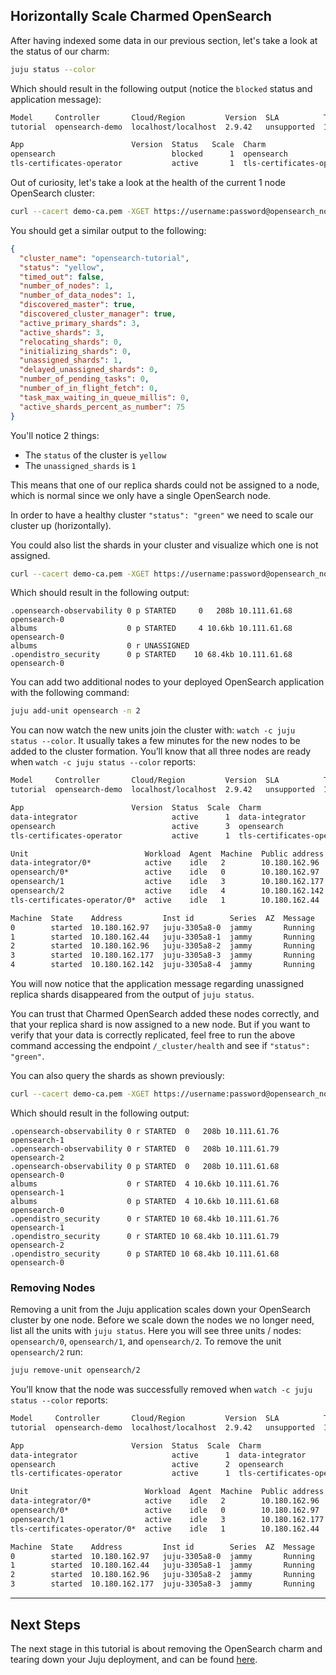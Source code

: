 ## Horizontally Scale Charmed OpenSearch

After having indexed some data in our previous section, let's take a look at the status of our charm:

```bash
juju status --color
```

Which should result in the following output (notice the `blocked` status and application message):

```bash
Model     Controller       Cloud/Region         Version  SLA          Timestamp
tutorial  opensearch-demo  localhost/localhost  2.9.42   unsupported  14:52:07Z

App                        Version  Status   Scale  Charm                      Channel  Rev  Exposed  Message
opensearch                          blocked      1  opensearch                 edge      21  no       1 or more 'replica' shards are not assigned, please scale your application up.
tls-certificates-operator           active       1  tls-certificates-operator  stable    22  no
```

Out of curiosity, let's take a look at the health of the current 1 node OpenSearch cluster:

```bash
curl --cacert demo-ca.pem -XGET https://username:password@opensearch_node_ip:9200/_cluster/health
```
You should get a similar output to the following:

```json
{
  "cluster_name": "opensearch-tutorial",
  "status": "yellow",
  "timed_out": false,
  "number_of_nodes": 1,
  "number_of_data_nodes": 1,
  "discovered_master": true,
  "discovered_cluster_manager": true,
  "active_primary_shards": 3,
  "active_shards": 3,
  "relocating_shards": 0,
  "initializing_shards": 0,
  "unassigned_shards": 1,
  "delayed_unassigned_shards": 0,
  "number_of_pending_tasks": 0,
  "number_of_in_flight_fetch": 0,
  "task_max_waiting_in_queue_millis": 0,
  "active_shards_percent_as_number": 75
}
```

You'll notice 2 things:
- The `status` of the cluster is `yellow`
- The `unassigned_shards` is `1`

This means that one of our replica shards could not be assigned to a node, which is normal since we only have a single OpenSearch node.

In order to have a healthy cluster `"status": "green"` we need to scale our cluster up (horizontally).

You could also list the shards in your cluster and visualize which one is not assigned.

```bash
curl --cacert demo-ca.pem -XGET https://username:password@opensearch_node_ip:9200/_cat/shards
```

Which should result in the following output:

```
.opensearch-observability 0 p STARTED     0   208b 10.111.61.68 opensearch-0
albums                    0 p STARTED     4 10.6kb 10.111.61.68 opensearch-0
albums                    0 r UNASSIGNED
.opendistro_security      0 p STARTED    10 68.4kb 10.111.61.68 opensearch-0
```

You can add two additional nodes to your deployed OpenSearch application with the following command:

```bash
juju add-unit opensearch -n 2
```

You can now watch the new units join the cluster with: `watch -c juju status --color`. It usually takes a few minutes for the new nodes to be added to the cluster formation. You’ll know that all three nodes are ready when `watch -c juju status --color` reports:

```bash
Model     Controller       Cloud/Region         Version  SLA          Timestamp
tutorial  opensearch-demo  localhost/localhost  2.9.42   unsupported  15:46:15Z

App                        Version  Status  Scale  Charm                      Channel  Rev  Exposed  Message
data-integrator                     active      1  data-integrator            edge      11  no
opensearch                          active      3  opensearch                 edge      22  no
tls-certificates-operator           active      1  tls-certificates-operator  stable    22  no

Unit                          Workload  Agent  Machine  Public address  Ports  Message
data-integrator/0*            active    idle   2        10.180.162.96
opensearch/0*                 active    idle   0        10.180.162.97
opensearch/1                  active    idle   3        10.180.162.177
opensearch/2                  active    idle   4        10.180.162.142
tls-certificates-operator/0*  active    idle   1        10.180.162.44

Machine  State    Address         Inst id        Series  AZ  Message
0        started  10.180.162.97   juju-3305a8-0  jammy       Running
1        started  10.180.162.44   juju-3305a8-1  jammy       Running
2        started  10.180.162.96   juju-3305a8-2  jammy       Running
3        started  10.180.162.177  juju-3305a8-3  jammy       Running
4        started  10.180.162.142  juju-3305a8-4  jammy       Running
```

You will now notice that the application message regarding unassigned replica shards disappeared from the output of `juju status`.

You can trust that Charmed OpenSearch added these nodes correctly, and that your replica shard is now assigned to a new node. But if you want to verify that your data is correctly replicated, feel free to run the above command accessing the endpoint `/_cluster/health` and see if `"status": "green"`.

You can also query the shards as shown previously:

```bash
curl --cacert demo-ca.pem -XGET https://username:password@opensearch_node_ip:9200/_cat/shards
```

Which should result in the following output:

```
.opensearch-observability 0 r STARTED  0   208b 10.111.61.76 opensearch-1
.opensearch-observability 0 r STARTED  0   208b 10.111.61.79 opensearch-2
.opensearch-observability 0 p STARTED  0   208b 10.111.61.68 opensearch-0
albums                    0 r STARTED  4 10.6kb 10.111.61.76 opensearch-1
albums                    0 p STARTED  4 10.6kb 10.111.61.68 opensearch-0
.opendistro_security      0 r STARTED 10 68.4kb 10.111.61.76 opensearch-1
.opendistro_security      0 r STARTED 10 68.4kb 10.111.61.79 opensearch-2
.opendistro_security      0 p STARTED 10 68.4kb 10.111.61.68 opensearch-0
```

### Removing Nodes

Removing a unit from the Juju application scales down your OpenSearch cluster by one node. Before we scale down the nodes we no longer need, list all the units with `juju status`. Here you will see three units / nodes: `opensearch/0`, `opensearch/1`, and `opensearch/2`. To remove the unit `opensearch/2` run:

```bash
juju remove-unit opensearch/2
```

You’ll know that the node was successfully removed when `watch -c juju status --color` reports:

```bash
Model     Controller       Cloud/Region         Version  SLA          Timestamp
tutorial  opensearch-demo  localhost/localhost  2.9.42   unsupported  15:51:30Z

App                        Version  Status  Scale  Charm                      Channel  Rev  Exposed  Message
data-integrator                     active      1  data-integrator            edge      11  no
opensearch                          active      2  opensearch                 edge      22  no
tls-certificates-operator           active      1  tls-certificates-operator  stable    22  no

Unit                          Workload  Agent  Machine  Public address  Ports  Message
data-integrator/0*            active    idle   2        10.180.162.96
opensearch/0*                 active    idle   0        10.180.162.97
opensearch/1                  active    idle   3        10.180.162.177
tls-certificates-operator/0*  active    idle   1        10.180.162.44

Machine  State    Address         Inst id        Series  AZ  Message
0        started  10.180.162.97   juju-3305a8-0  jammy       Running
1        started  10.180.162.44   juju-3305a8-1  jammy       Running
2        started  10.180.162.96   juju-3305a8-2  jammy       Running
3        started  10.180.162.177  juju-3305a8-3  jammy       Running
```

---

## Next Steps

The next stage in this tutorial is about removing the OpenSearch charm and tearing down your Juju deployment, and can be found [here](/t/charmed-opensearch-tutorial-teardown/9726).

